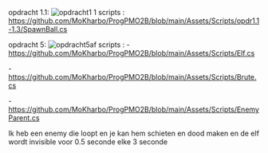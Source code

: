 opdracht 1.1:
![opdracht1 1](https://github.com/user-attachments/assets/8e289f77-296a-4290-bcfe-b3d2ac44a676)
scripts :
https://github.com/MoKharbo/ProgPMO2B/blob/main/Assets/Scripts/opdr1.1-1.3/SpawnBall.cs

opdracht 5:
![opdracht5af](https://github.com/user-attachments/assets/85015df7-b503-4728-9009-81877e57dc4c)
scripts : 
-https://github.com/MoKharbo/ProgPMO2B/blob/main/Assets/Scripts/Elf.cs

-https://github.com/MoKharbo/ProgPMO2B/blob/main/Assets/Scripts/Brute.cs

-https://github.com/MoKharbo/ProgPMO2B/blob/main/Assets/Scripts/EnemyParent.cs

Ik heb een enemy die loopt en je kan hem schieten en dood maken en de elf wordt invisible voor 0.5 seconde elke 3 seconde
